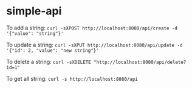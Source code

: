 # simple-api

To add a string:    `curl -sXPOST http://localhost:8080/api/create -d '{"value": "string"}'`

To update a string: `curl -sXPUT http://localhost:8080/api/update -d '{"id": 2, "value": "new string"}'`

To delete a string: `curl -sXDELETE "http://localhost:8080/api/delete?id=1"`

To get all string:  `curl -s http://localhost:8080/api`


